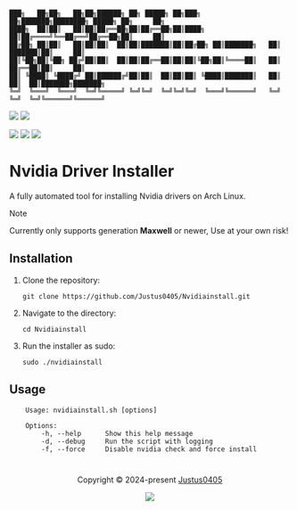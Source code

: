 ```

███╗   ██╗██╗   ██╗██╗██████╗ ██╗ █████╗ ██╗███╗   ██╗███████╗████████╗ █████╗ ██╗     ██╗
████╗  ██║██║   ██║██║██╔══██╗██║██╔══██╗██║████╗  ██║██╔════╝╚══██╔══╝██╔══██╗██║     ██║
██╔██╗ ██║██║   ██║██║██║  ██║██║███████║██║██╔██╗ ██║███████╗   ██║   ███████║██║     ██║
██║╚██╗██║╚██╗ ██╔╝██║██║  ██║██║██╔══██║██║██║╚██╗██║╚════██║   ██║   ██╔══██║██║     ██║
██║ ╚████║ ╚████╔╝ ██║██████╔╝██║██║  ██║██║██║ ╚████║███████║   ██║   ██║  ██║███████╗███████╗
╚═╝  ╚═══╝  ╚═══╝  ╚═╝╚═════╝ ╚═╝╚═╝  ╚═╝╚═╝╚═╝  ╚═══╝╚══════╝   ╚═╝   ╚═╝  ╚═╝╚══════╝╚══════╝

```
<p align="left">
    <!-- Discord Badge -->
    <a href="https://discord.gg/https://discord.com/invite/E2Bp7GtcaA"><img src="https://img.shields.io/discord/1060607505186684978?logo=Discord&colorA=1e1e2e&colorB=a6e3a1&style=for-the-badge"></a>
    <!-- Version Badge -->
    <a href="https://github.com/Justus0405/Nvidiainstall/blob/main/nvidiainstall.sh"><img src="https://img.shields.io/badge/Version-1.0-blue?colorA=1e1e2e&colorB=cdd6f4&style=for-the-badge"></a>
</p>

<p align="left">
    <!-- Stars Badge -->
	<a href="https://github.com/Justus0405/Nvidiainstall/stargazers"><img src="https://img.shields.io/github/stars/Justus0405/Nvidiainstall?colorA=1e1e2e&colorB=b7bdf8&style=for-the-badge"></a>
    <!-- Issues Badge -->
	<a href="https://github.com/Justus0405/Nvidiainstall/issues"><img src="https://img.shields.io/github/issues/Justus0405/Nvidiainstall?colorA=1e1e2e&colorB=f5a97f&style=for-the-badge"></a>
    <!-- Contributors Badge -->
	<a href="https://github.com/Justus0405/Nvidiainstall/contributors"><img src="https://img.shields.io/github/contributors/Justus0405/Nvidiainstall?colorA=1e1e2e&colorB=a6da95&style=for-the-badge"></a>
</p>

# Nvidia Driver Installer

A fully automated tool for installing Nvidia drivers on Arch Linux.

> [!NOTE]
> Currently only supports generation **Maxwell** or newer,
> Use at your own risk!

## Installation

1. Clone the repository:
    ```shell
    git clone https://github.com/Justus0405/Nvidiainstall.git
    ```

2. Navigate to the directory:
    ```shell
    cd Nvidiainstall
    ```

3. Run the installer as sudo:
    ```shell
    sudo ./nvidiainstall
    ```

## Usage

```shell
    Usage: nvidiainstall.sh [options]

    Options:
        -h, --help      Show this help message
        -d, --debug     Run the script with logging
        -f, --force     Disable nvidia check and force install
```

#

<p align="center">
	Copyright &copy; 2024-present <a href="https://github.com/Justus0405" target="_blank">Justus0405</a>
</p>

<p align="center">
	<a href="https://github.com/Justus0405/Nvidiainstall/blob/main/LICENSE"><img src="https://img.shields.io/github/license/Justus0405/Nvidiainstall?logo=Github&colorA=1e1e2e&colorB=cba6f7&style=for-the-badge"></a>
</p>